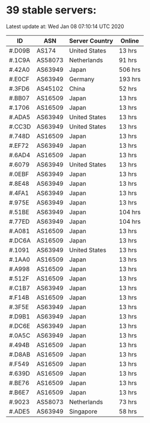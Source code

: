 # 39 stable servers:

Latest update at: Wed Jan 08 07:10:14 UTC 2020

| ID | ASN | Server Country | Online |
| -- | --- | -------------- | ------ |
| #.D09B | AS174 | United States | 13 hrs |
| #.1C9A | AS58073 | Netherlands | 91 hrs |
| #.42A0 | AS63949 | Japan | 506 hrs |
| #.E0CF | AS63949 | Germany | 193 hrs |
| #.3FD6 | AS45102 | China | 52 hrs |
| #.BB07 | AS16509 | Japan | 13 hrs |
| #.1706 | AS16509 | Japan | 13 hrs |
| #.ADA5 | AS63949 | United States | 13 hrs |
| #.CC3D | AS63949 | United States | 13 hrs |
| #.748D | AS16509 | Japan | 13 hrs |
| #.EF72 | AS63949 | Japan | 13 hrs |
| #.6AD4 | AS16509 | Japan | 13 hrs |
| #.6079 | AS63949 | United States | 13 hrs |
| #.0EBF | AS63949 | Japan | 13 hrs |
| #.8E48 | AS63949 | Japan | 13 hrs |
| #.4FA1 | AS63949 | Japan | 13 hrs |
| #.975E | AS63949 | Japan | 13 hrs |
| #.51BE | AS63949 | Japan | 104 hrs |
| #.77ED | AS63949 | Japan | 104 hrs |
| #.A081 | AS16509 | Japan | 13 hrs |
| #.DC6A | AS16509 | Japan | 13 hrs |
| #.1091 | AS63949 | United States | 13 hrs |
| #.1AA0 | AS16509 | Japan | 13 hrs |
| #.A998 | AS16509 | Japan | 13 hrs |
| #.512F | AS16509 | Japan | 13 hrs |
| #.C1B7 | AS63949 | Japan | 13 hrs |
| #.F14B | AS16509 | Japan | 13 hrs |
| #.3F5E | AS63949 | Japan | 13 hrs |
| #.D9B1 | AS63949 | Japan | 13 hrs |
| #.DC6E | AS63949 | Japan | 13 hrs |
| #.0A5C | AS63949 | Japan | 13 hrs |
| #.494B | AS16509 | Japan | 13 hrs |
| #.D8AB | AS16509 | Japan | 13 hrs |
| #.F549 | AS16509 | Japan | 13 hrs |
| #.639D | AS16509 | Japan | 13 hrs |
| #.BE76 | AS16509 | Japan | 13 hrs |
| #.B6E7 | AS16509 | Japan | 13 hrs |
| #.9023 | AS58073 | Netherlands | 73 hrs |
| #.ADE5 | AS63949 | Singapore | 58 hrs |

